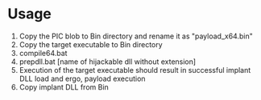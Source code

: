 # Usage

1. Copy the PIC blob to Bin directory and rename it as "payload_x64.bin"
2. Copy the target executable to Bin directory
3. compile64.bat
4. prepdll.bat [name of hijackable dll without extension]
5. Execution of the target executable should result in successful implant DLL load and ergo, payload execution
6. Copy implant DLL from Bin